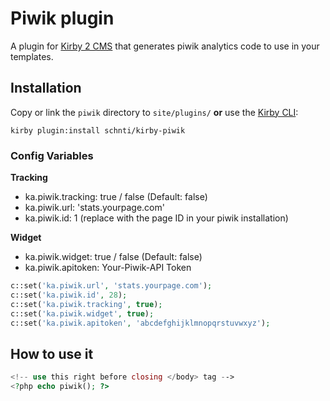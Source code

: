 # Piwik plugin

A plugin for [Kirby 2 CMS](http://getkirby.com) that generates piwik analytics code to use in your templates.

## Installation

Copy or link the `piwik` directory to `site/plugins/` **or** use the [Kirby CLI](https://github.com/getkirby/cli):

```
kirby plugin:install schnti/kirby-piwik
```

### Config Variables

**Tracking**
* ka.piwik.tracking: true / false (Default: false)
* ka.piwik.url: 'stats.yourpage.com'
* ka.piwik.id: 1 (replace with the page ID in your piwik installation)

**Widget**
* ka.piwik.widget: true / false (Default: false)
* ka.piwik.apitoken: Your-Piwik-API Token

```php
c::set('ka.piwik.url', 'stats.yourpage.com');
c::set('ka.piwik.id', 28);
c::set('ka.piwik.tracking', true);
c::set('ka.piwik.widget', true);
c::set('ka.piwik.apitoken', 'abcdefghijklmnopqrstuvwxyz');
```

## How to use it

```php
<!-- use this right before closing </body> tag -->
<?php echo piwik(); ?>
```